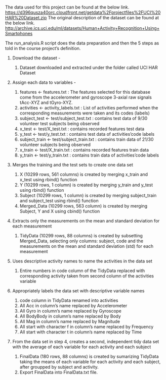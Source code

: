 The data used for this project can be found at the below link.
https://d396qusza40orc.cloudfront.net/getdata%2Fprojectfiles%2FUCI%20HAR%20Dataset.zip 
The original description of the dataset can be found at the below link. 
http://archive.ics.uci.edu/ml/datasets/Human+Activity+Recognition+Using+Smartphones 

The run_analysis.R script does the data preparation and then the 5 steps as told in the course project’s definition.
1. Download the dataset - 
   1. Dataset downloaded and extracted under the folder called UCI HAR Dataset


2. Assign each data to variables - 
   1. features <- features.txt : The features selected for this database come from the accelerometer and gyroscope 3-axial raw signals         tAcc-XYZ and tGyro-XYZ.
   2. activities <- activity_labels.txt : List of activities performed when the corresponding measurements were taken and its codes           (labels)
   3. subject_test <- test/subject_test.txt : contains test data of 9/30 volunteer test subjects being observed
   4. x_test <- test/X_test.txt : contains recorded features test data
   5. y_test <- test/y_test.txt : contains test data of activities’code labels
   6. subject_train <- test/subject_train.txt : contains train data of 21/30 volunteer subjects being observed
   7. x_train <- test/X_train.txt : contains recorded features train data
   8. y_train <- test/y_train.txt : contains train data of activities’code labels

3. Merges the training and the test sets to create one data set
   1. X (10299 rows, 561 columns) is created by merging x_train and x_test using rbind() function
   2. Y (10299 rows, 1 column) is created by merging y_train and y_test using rbind() function
   3. Subject (10299 rows, 1 column) is created by merging subject_train and subject_test using rbind() function
   4. Merged_Data (10299 rows, 563 column) is created by merging Subject, Y and X using cbind() function

4. Extracts only the measurements on the mean and standard deviation for each measurement
   1. TidyData (10299 rows, 88 columns) is created by subsetting Merged_Data, selecting only columns: subject, code and the measurements       on the mean and standard deviation (std) for each measurement

5. Uses descriptive activity names to name the activities in the data set
   1. Entire numbers in code column of the TidyData replaced with corresponding activity taken from second column of the activities           variable

6. Appropriately labels the data set with descriptive variable names
   1. code column in TidyData renamed into activities
   2. All Acc in column’s name replaced by Accelerometer
   3. All Gyro in column’s name replaced by Gyroscope
   4. All BodyBody in column’s name replaced by Body
   5. All Mag in column’s name replaced by Magnitude
   6. All start with character f in column’s name replaced by Frequency
   7. All start with character t in column’s name replaced by Time

7. From the data set in step 4, creates a second, independent tidy data set with the average of each variable for each activity and each    subject
   1. FinalData (180 rows, 88 columns) is created by sumarizing TidyData taking the means of each variable for each activity and each         subject, after groupped by subject and activity.
   2. Export FinalData into FinalData.txt file.
